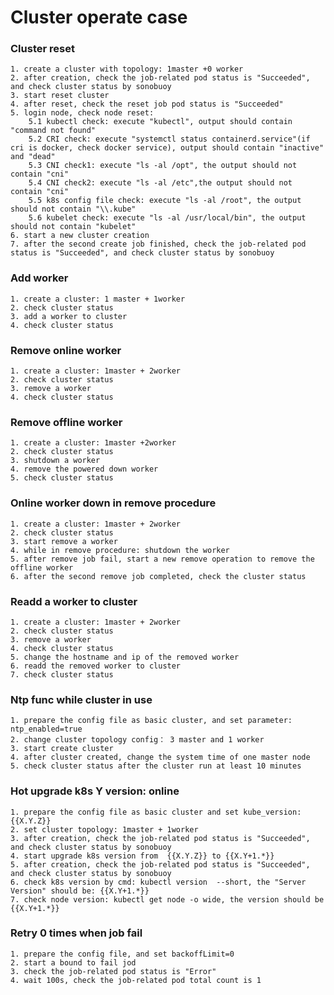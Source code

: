 #  Cluster operate case

### Cluster reset
    1. create a cluster with topology: 1master +0 worker
    2. after creation, check the job-related pod status is "Succeeded", and check cluster status by sonobuoy
    3. start reset cluster
    4. after reset, check the reset job pod status is "Succeeded"
    5. login node, check node reset:
        5.1 kubectl check: execute "kubectl", output should contain "command not found"
        5.2 CRI check: execute "systemctl status containerd.service"(if cri is docker, check docker service), output should contain "inactive" and "dead"
        5.3 CNI check1: execute "ls -al /opt", the output should not contain "cni"
        5.4 CNI check2: execute "ls -al /etc",the output should not contain "cni"
        5.5 k8s config file check: execute "ls -al /root", the output should not contain "\\.kube"
        5.6 kubelet check: execute "ls -al /usr/local/bin", the output should not contain "kubelet"
    6. start a new cluster creation
    7. after the second create job finished, check the job-related pod status is "Succeeded", and check cluster status by sonobuoy



### Add worker
    1. create a cluster: 1 master + 1worker
    2. check cluster status
    3. add a worker to cluster
    4. check cluster status
    
### Remove online worker
    1. create a cluster: 1master + 2worker
    2. check cluster status
    3. remove a worker
    4. check cluster status

### Remove offline worker
    1. create a cluster: 1master +2worker
    2. check cluster status 
    3. shutdown a worker
    4. remove the powered down worker
    5. check cluster status

### Online worker down in remove procedure
    1. create a cluster: 1master + 2worker
    2. check cluster status 
    3. start remove a worker
    4. while in remove procedure: shutdown the worker
    5. after remove job fail, start a new remove operation to remove the offline worker
    6. after the second remove job completed, check the cluster status

### Readd a worker to cluster
    1. create a cluster: 1master + 2worker
    2. check cluster status 
    3. remove a worker
    4. check cluster status
    5. change the hostname and ip of the removed worker
    6. readd the removed worker to cluster
    7. check cluster status

### Ntp func while cluster in use
    1. prepare the config file as basic cluster, and set parameter: ntp_enabled=true
    2. change cluster topology config： 3 master and 1 worker
    3. start create cluster
    4. after cluster created, change the system time of one master node
    5. check cluster status after the cluster run at least 10 minutes

### Hot upgrade k8s Y version: online
    1. prepare the config file as basic cluster and set kube_version: {{X.Y.Z}}
    2. set cluster topology: 1master + 1worker
    3. after creation, check the job-related pod status is "Succeeded", and check cluster status by sonobuoy
    4. start upgrade k8s version from  {{X.Y.Z}} to {{X.Y+1.*}}
    5. after creation, check the job-related pod status is "Succeeded", and check cluster status by sonobuoy
    6. check k8s version by cmd: kubectl version  --short, the "Server Version" should be: {{X.Y+1.*}}
    7. check node version: kubectl get node -o wide, the version should be {{X.Y+1.*}}


### Retry 0 times when job fail
    1. prepare the config file, and set backoffLimit=0
    2. start a bound to fail jod
    3. check the job-related pod status is "Error"
    4. wait 100s, check the job-related pod total count is 1